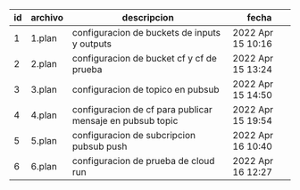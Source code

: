 | id  | archivo | descripcion                                               | fecha             |
| --- | ------- | --------------------------------------------------------- | ----------------- |
| 1   | 1.plan  | configuracion de buckets de inputs y outputs              | 2022 Apr 15 10:16 |
| 2   | 2.plan  | configuracion de bucket cf y cf de prueba                 | 2022 Apr 15 13:24 |
| 3   | 3.plan  | configuracion de topico en pubsub                         | 2022 Apr 15 14:50 |
| 4   | 4.plan  | configuracion de cf para publicar mensaje en pubsub topic | 2022 Apr 15 19:54 |
| 5   | 5.plan  | configuracion de subcripcion pubsub push                  | 2022 Apr 16 10:40 |
| 6   | 6.plan  | configuracion de prueba de cloud run                      | 2022 Apr 16 12:27 |
